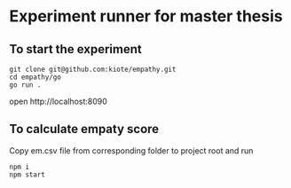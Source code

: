# Experiment runner for master thesis

## To start the experiment

```
git clone git@github.com:kiote/empathy.git
cd empathy/go
go run .
```

open http://localhost:8090

## To calculate empaty score

Copy em.csv file from corresponding folder to project root and run 

```
npm i
npm start
```
